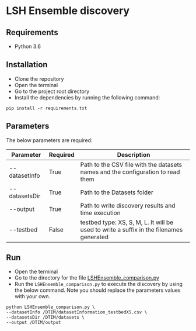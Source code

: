 # LSH Ensemble discovery

## Requirements

* Python 3.6

## Installation

* Clone the repository
* Open the terminal
* Go to the project root directory
* Install the dependencies by running the following command:
```
pip install -r requirements.txt
```

## Parameters

The below parameters are required:

| Parameter     | Required | Description                                                                             |
|---------------|----------|-----------------------------------------------------------------------------------------|
| --datasetInfo | True     | Path to the CSV file with the datasets names and the configuration to read them         |
| --datasetsDir | True     | Path to the Datasets folder                                                             |
| --output      | True     | Path to write discovery results and time execution                                      |
| --testbed     | False    | testbed type: XS, S, M, L. It will be used to write a suffix in the filenames generated |


## Run

* Open the terminal
* Go to the directory for the file [LSHEnsemble_comparison.py](https://github.com/dtim-upc/NextiaJD/blob/nextiajd_v3.0.1/sql/nextiajd/experiments/LSH%20Ensemble/LSHEnsemble_comparison.py)
* Run the `LSHEnsemble_comparison.py` to execute the discovery by using the below command. Note you should replace the parameters values with your own.

```
python LSHEnsemble_comparison.py \
--datasetInfo /DTIM/datasetInformation_testbedXS.csv \
--datasetsDir /DTIM/datasets \
--output /DTIM/output
```

